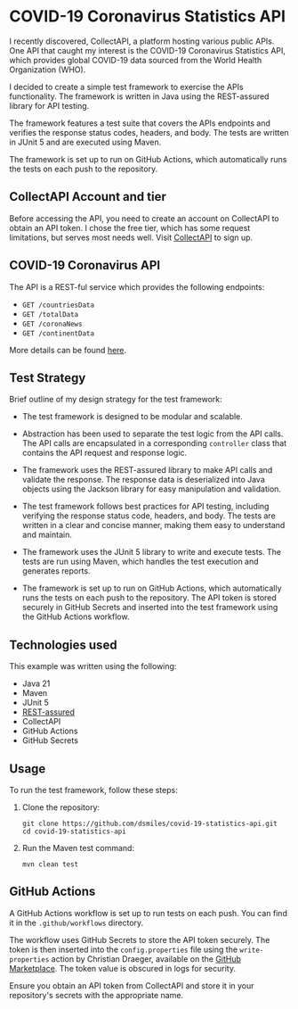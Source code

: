 # COVID-19 Coronavirus Statistics API

I recently discovered, CollectAPI, a platform hosting various public APIs. One API that caught my interest is the 
COVID-19 Coronavirus Statistics API, which provides global COVID-19 data sourced from the World Health Organization (WHO).

I decided to create a simple test framework to exercise the APIs functionality. The framework is written in Java using 
the REST-assured library for API testing.

The framework features a test suite that covers the APIs endpoints and verifies the response status codes, headers, and
body. The tests are written in JUnit 5 and are executed using Maven.

The framework is set up to run on GitHub Actions, which automatically runs the tests on each push to the repository.

## CollectAPI Account and tier

Before accessing the API, you need to create an account on CollectAPI to obtain an API token. I chose the free tier,
which has some request limitations, but serves most needs well. Visit [CollectAPI](https://collectapi.com/) to sign up.

## COVID-19 Coronavirus API

The API is a REST-ful service which provides the following endpoints:

- `GET /countriesData`
- `GET /totalData`
- `GET /coronaNews`
- `GET /continentData`

More details can be found [here](https://collectapi.com/api/corona/covid-19-coronavirus-statistics-api).

## Test Strategy

Brief outline of my design strategy for the test framework:

- The test framework is designed to be modular and scalable. 

- Abstraction has been used to separate the test logic from the API calls. The API calls are encapsulated in a corresponding 
`controller` class that contains the API request and response logic.

- The framework uses the REST-assured library to make API calls and validate the response. The response data is deserialized 
into Java objects using the Jackson library for easy manipulation and validation.

- The test framework follows best practices for API testing, including verifying the response status code, headers, and
body. The tests are written in a clear and concise manner, making them easy to understand and maintain.

- The framework uses the JUnit 5 library to write and execute tests. The tests are run using Maven, which handles the 
test execution and generates reports.

- The framework is set up to run on GitHub Actions, which automatically runs the tests on each push to the repository. The 
API token is stored securely in GitHub Secrets and inserted into the test framework using the GitHub Actions workflow.


## Technologies used

This example was written using the following:

- Java 21
- Maven
- JUnit 5
- [REST-assured](https://rest-assured.io)
- CollectAPI
- GitHub Actions
- GitHub Secrets

## Usage

To run the test framework, follow these steps:

1. Clone the repository:
    ```
    git clone https://github.com/dsmiles/covid-19-statistics-api.git
    cd covid-19-statistics-api
    ```

2. Run the Maven test command:
    ```
    mvn clean test
    ```

## GitHub Actions

A GitHub Actions workflow is set up to run tests on each push. You can find it in the `.github/workflows` directory.

The workflow uses GitHub Secrets to store the API token securely. The token is then inserted into the `config.properties` 
file using the `write-properties` action by Christian Draeger, available on the [GitHub Marketplace](https://github.com/marketplace/actions/write-properties). The token 
value is obscured in logs for security.

Ensure you obtain an API token from CollectAPI and store it in your repository's secrets with the appropriate name.
